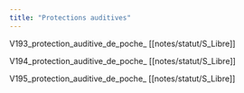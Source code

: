 ```yaml
---
title: "Protections auditives"
---
```


V193_protection_auditive_de_poche_ [[notes/statut/S_Libre]]

V194_protection_auditive_de_poche_ [[notes/statut/S_Libre]]

V195_protection_auditive_de_poche_ [[notes/statut/S_Libre]]
